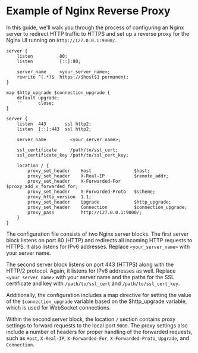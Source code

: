 # Example of Nginx Reverse Proxy

In this guide, we'll walk you through the process of configuring an Nginx server to redirect HTTP traffic to HTTPS and
set up a reverse proxy for the Nginx UI running on `http://127.0.0.1:9000/`.

```nginx
server {
    listen          80;
    listen          [::]:80;

    server_name     <your_server_name>;
    rewrite ^(.*)$  https://$host$1 permanent;
}

map $http_upgrade $connection_upgrade {
    default upgrade;
    ''      close;
}

server {
    listen  443       ssl http2;
    listen  [::]:443  ssl http2;

    server_name         <your_server_name>;

    ssl_certificate     /path/to/ssl_cert;
    ssl_certificate_key /path/to/ssl_cert_key;

    location / {
        proxy_set_header    Host                $host;
        proxy_set_header    X-Real-IP           $remote_addr;
        proxy_set_header    X-Forwarded-For     $proxy_add_x_forwarded_for;
        proxy_set_header    X-Forwarded-Proto   $scheme;
        proxy_http_version  1.1;
        proxy_set_header    Upgrade             $http_upgrade;
        proxy_set_header    Connection          $connection_upgrade;
        proxy_pass          http://127.0.0.1:9000/;
    }
}
```

The configuration file consists of two Nginx server blocks. The first server block listens on port 80 (HTTP) and
redirects all incoming HTTP requests to HTTPS. It also listens for IPv6 addresses. Replace `<your_server_name>` with
your
server name.

The second server block listens on port 443 (HTTPS) along with the HTTP/2 protocol. Again, it listens for IPv6 addresses
as well. Replace `<your_server_name>` with your server name and the paths for the SSL certificate and key with
`/path/to/ssl_cert` and `/path/to/ssl_cert_key`.

Additionally, the configuration includes a map directive for setting the value of the `$connection_upgrade` variable
based on the $http_upgrade variable, which is used for WebSocket connections.

Within the second server block, the location `/` section contains proxy settings to forward requests to the local port
`9000`. The proxy settings also include a number of headers for proper handling of the forwarded requests, such
as `Host`,
`X-Real-IP`, `X-Forwarded-For`, `X-Forwarded-Proto`, `Upgrade`, and `Connection`.
